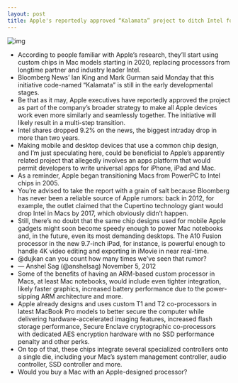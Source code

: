 ```yaml
---
layout: post
title: Apple's reportedly approved “Kalamata” project to ditch Intel for custom Mac chips from 2020
---
```

![img](http://media.idownloadblog.com/wp-content/uploads/2015/03/Gold-Space-Gray-MacBook.png)
* According to people familiar with Apple’s research, they’ll start using custom chips in Mac models starting in 2020, replacing processors from longtime partner and industry leader Intel.
* Bloomberg News’ Ian King and Mark Gurman said Monday that this initiative code-named “Kalamata” is still in the early developmental stages.
* Be that as it may, Apple executives have reportedly approved the project as part of the company’s broader strategy to make all Apple devices work even more similarly and seamlessly together. The initiative will likely result in a multi-step transition.
* Intel shares dropped 9.2% on the news, the biggest intraday drop in more than two years.
* Making mobile and desktop devices that use a common chip design, and I’m just speculating here, could be beneficial to Apple’s apparently related project that allegedly involves an apps platform that would permit developers to write universal apps for iPhone, iPad and Mac.
* As a reminder, Apple began transitioning Macs from PowerPC to Intel chips in 2005.
* You’re advised to take the report with a grain of salt because Bloomberg has never been a reliable source of Apple rumors: back in 2012, for example, the outlet claimed that the Cupertino technology giant would drop Intel in Macs by 2017, which obviously didn’t happen.
* Still, there’s no doubt that the same chip designs used for mobile Apple gadgets might soon become speedy enough to power Mac notebooks and, in the future, even its most demanding desktops. The A10 Fusion processor in the new 9.7-inch iPad, for instance, is powerful enough to handle 4K video editing and exporting in iMovie in near real-time.
* @dujkan can you count how many times we've seen that rumor?
* — Anshel Sag (@anshelsag) November 5, 2012
* Some of the benefits of having an ARM-based custom processor in Macs, at least Mac notebooks, would include even tighter integration, likely faster graphics, increased battery performance due to the power-sipping ARM architecture and more.
* Apple already designs and uses custom T1 and T2 co-processors in latest MacBook Pro models to better secure the computer while delivering hardware-accelerated imaging features, increased flash storage performance, Secure Enclave cryptographic co-processors with dedicated AES encryption hardware with no SSD performance penalty and other perks.
* On top of that, these chips integrate several specialized controllers onto a single die, including your Mac’s system management controller, audio controller, SSD controller and more.
* Would you buy a Mac with an Apple-designed processor?

